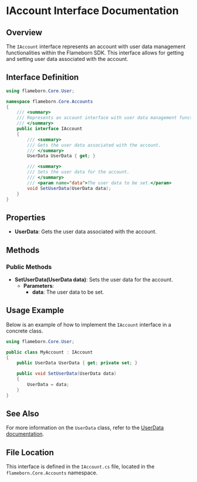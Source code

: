 
# IAccount Interface Documentation

## Overview
The `IAccount` interface represents an account with user data management functionalities within the Flameborn SDK. This interface allows for getting and setting user data associated with the account.

## Interface Definition

```csharp
using flameborn.Core.User;

namespace flameborn.Core.Accounts
{
    /// <summary>
    /// Represents an account interface with user data management functionalities.
    /// </summary>
    public interface IAccount
    {
        /// <summary>
        /// Gets the user data associated with the account.
        /// </summary>
        UserData UserData { get; }

        /// <summary>
        /// Sets the user data for the account.
        /// </summary>
        /// <param name="data">The user data to be set.</param>
        void SetUserData(UserData data);
    }
}
```

## Properties
- **UserData**: Gets the user data associated with the account.

## Methods
### Public Methods
- **SetUserData(UserData data)**: Sets the user data for the account.
  - **Parameters**:
    - **data**: The user data to be set.

## Usage Example
Below is an example of how to implement the `IAccount` interface in a concrete class.

```csharp
using flameborn.Core.User;

public class MyAccount : IAccount
{
    public UserData UserData { get; private set; }

    public void SetUserData(UserData data)
    {
        UserData = data;
    }
}
```

## See Also
For more information on the `UserData` class, refer to the [UserData documentation](https://gkhanc.github.io/flameborn-game/UserData).

## File Location
This interface is defined in the `IAccount.cs` file, located in the `flameborn.Core.Accounts` namespace.

